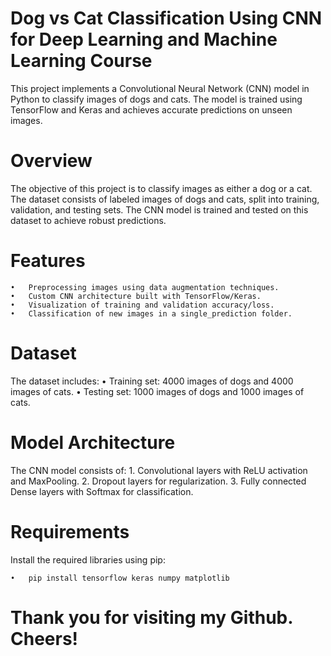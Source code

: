 # Dog vs Cat Classification Using CNN for Deep Learning and Machine Learning Course

This project implements a Convolutional Neural Network (CNN) model in Python to classify images of dogs and cats. The model is trained using TensorFlow and Keras and achieves accurate predictions on unseen images.

# Overview

The objective of this project is to classify images as either a dog or a cat. The dataset consists of labeled images of dogs and cats, split into training, validation, and testing sets. The CNN model is trained and tested on this dataset to achieve robust predictions.

# Features
	•	Preprocessing images using data augmentation techniques.
	•	Custom CNN architecture built with TensorFlow/Keras.
	•	Visualization of training and validation accuracy/loss.
	•	Classification of new images in a single_prediction folder.

# Dataset

The dataset includes:
	•	Training set: 4000 images of dogs and 4000 images of cats.
	•	Testing set: 1000 images of dogs and 1000 images of cats.

# Model Architecture

The CNN model consists of:
	1.	Convolutional layers with ReLU activation and MaxPooling.
	2.	Dropout layers for regularization.
	3.	Fully connected Dense layers with Softmax for classification.


# Requirements

Install the required libraries using pip:

	•	pip install tensorflow keras numpy matplotlib


# Thank you for visiting my Github. Cheers!
